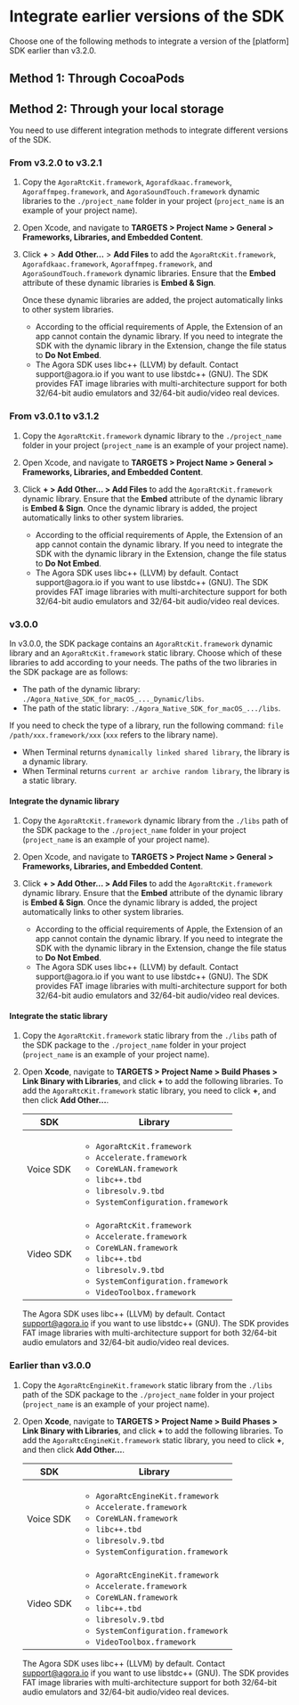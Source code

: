 
# Integrate earlier versions of the SDK

Choose one of the following methods to integrate a version of the [platform] SDK earlier than v3.2.0.

## Method 1: Through CocoaPods

<p conref="conref/integrate-the-sdk-apple.dita#integrate-the-sdk/cocoapods"></p>

## Method 2: Through your local storage

You need to use different integration methods to integrate different versions of the SDK.

### From v3.2.0 to v3.2.1

1. Copy the `AgoraRtcKit.framework`, `Agorafdkaac.framework`, <ph props="video live lives">`Agoraffmpeg.framework`, </ph>and `AgoraSoundTouch.framework` dynamic libraries to the `./project_name` folder in your project (`project_name` is an example of your project name).

2. Open Xcode, and navigate to **TARGETS &gt; Project Name &gt; General &gt; Frameworks, Libraries, and Embedded Content**.

3. Click **+** &gt; **Add Other…** &gt; **Add Files** to add the `AgoraRtcKit.framework`, `Agorafdkaac.framework`, <ph props="video live lives">`Agoraffmpeg.framework`, </ph>and `AgoraSoundTouch.framework` dynamic libraries. Ensure that the **Embed** attribute of these dynamic libraries is **Embed & Sign**.

   Once these dynamic libraries are added, the project automatically links to other system libraries.

   <note type="attention">
   <ul>
   <li>According to the official requirements of Apple, the Extension of an app cannot contain the dynamic library. If you need to integrate the SDK with the dynamic library in the Extension, change the file status to <b>Do Not Embed</b>.</li>
   <li>The Agora SDK uses libc++ (LLVM) by default. Contact support@agora.io if you want to use libstdc++ (GNU). The SDK provides FAT image libraries with multi-architecture support for both 32/64-bit audio emulators and 32/64-bit audio/video real devices.</li>
   </ul>
   </note>

### From v3.0.1 to v3.1.2

1. Copy the `AgoraRtcKit.framework` dynamic library to the `./project_name` folder in your project (`project_name` is an example of your project name).
2. Open Xcode, and navigate to **TARGETS &gt; Project Name &gt; General &gt; Frameworks, Libraries, and Embedded Content**.
3. Click **+ &gt; Add Other… &gt; Add Files** to add the `AgoraRtcKit.framework` dynamic library. Ensure that the **Embed** attribute of the dynamic library is **Embed & Sign**. Once the dynamic library is added, the project automatically links to other system libraries.
 
   <note type="attention">
   <ul>
   <li>According to the official requirements of Apple, the Extension of an app cannot contain the dynamic library. If you need to integrate the SDK with the dynamic library in the Extension, change the file status to <b>Do Not Embed</b>.</li>
   <li>The Agora SDK uses libc++ (LLVM) by default. Contact support@agora.io if you want to use libstdc++ (GNU). The SDK provides FAT image libraries with multi-architecture support for both 32/64-bit audio emulators and 32/64-bit audio/video real devices.</li>
   </ul>
   </note>

### v3.0.0

In v3.0.0, the SDK package contains an `AgoraRtcKit.framework` dynamic library and an `AgoraRtcKit.framework` static library. Choose which of these libraries to add according to your needs.
The paths of the two libraries in the SDK package are as follows:

- The path of the dynamic library: `./Agora_Native_SDK_for_macOS_..._Dynamic/libs`.
- The path of the static library: `./Agora_Native_SDK_for_macOS_.../libs`.

<p>
<note type="attention">If you need to check the type of a library, run the following command: <code>file /path/xxx.framework/xxx</code> (<code>xxx</code> refers to the library name).
<ul>
<li>When Terminal returns <code>dynamically linked shared library</code>, the library is a dynamic library.</li>
<li>When Terminal returns <code>current ar archive random library</code>, the library is a static library.</li>
</ul>
</note>
</p>

#### Integrate the dynamic library

1. Copy the `AgoraRtcKit.framework` dynamic library from the `./libs` path of the SDK package to the `./project_name` folder in your project (`project_name` is an example of your project name).
2. Open Xcode, and navigate to **TARGETS &gt; Project Name &gt; General &gt; Frameworks, Libraries, and Embedded Content**.
3. Click **+ &gt; Add Other… &gt; Add Files** to add the `AgoraRtcKit.framework` dynamic library. Ensure that the **Embed** attribute of the dynamic library is **Embed & Sign**. 
 Once the dynamic library is added, the project automatically links to other system libraries.
 
   <note type="attention">
   <ul>
   <li>According to the official requirements of Apple, the Extension of an app cannot contain the dynamic library. If you need to integrate the SDK with the dynamic library in the Extension, change the file status to <b>Do Not Embed</b>.</li>
   <li>The Agora SDK uses libc++ (LLVM) by default. Contact support@agora.io if you want to use libstdc++ (GNU). The SDK provides FAT image libraries with multi-architecture support for both 32/64-bit audio emulators and 32/64-bit audio/video real devices.</li>
   </ul>
   </note>

#### Integrate the static library

1. Copy the `AgoraRtcKit.framework` static library from the `./libs` path of the SDK package to the `./project_name` folder in your project (`project_name` is an example of your project name).
2. Open **Xcode**, navigate to **TARGETS &gt; Project Name &gt; Build Phases &gt; Link Binary with Libraries**, and click **+** to add the following libraries. To add the `AgoraRtcKit.framework` static library, you need to click **+**, and then click **Add Other...**.

   | SDK | Library |
   | ---------------- | ---------------- |
   | Voice SDK      | <ul><li>`AgoraRtcKit.framework`</li><li>`Accelerate.framework`</li><li>`CoreWLAN.framework`</li><li>`libc++.tbd`</li><li>`libresolv.9.tbd`</li><li>`SystemConfiguration.framework`</li></ul> |
   | Video SDK | <ul><li>`AgoraRtcKit.framework`</li><li>`Accelerate.framework`</li><li>`CoreWLAN.framework`</li><li>`libc++.tbd`</li><li>`libresolv.9.tbd`</li><li>`SystemConfiguration.framework`</li><li>`VideoToolbox.framework`</li></ul> |

   <note type="attention">The Agora SDK uses libc++ (LLVM) by default. Contact support@agora.io if you want to use libstdc++ (GNU). The SDK provides FAT image libraries with multi-architecture support for both 32/64-bit audio emulators and 32/64-bit audio/video real devices.</note>

### Earlier than v3.0.0

1. Copy the `AgoraRtcEngineKit.framework` static library from the `./libs` path of the SDK package to the `./project_name` folder in your project (`project_name` is an example of your project name).
2. Open **Xcode**, navigate to **TARGETS &gt; Project Name &gt; Build Phases &gt; Link Binary with Libraries**, and click **+** to add the following libraries. To add the `AgoraRtcEngineKit.framework` static library, you need to click **+**, and then click **Add Other...**.

   | SDK | Library |
   | ---------------- | ---------------- |
   | Voice SDK      | <ul><li>`AgoraRtcEngineKit.framework`</li><li>`Accelerate.framework`</li><li>`CoreWLAN.framework`</li><li>`libc++.tbd`</li><li>`libresolv.9.tbd`</li><li>`SystemConfiguration.framework`</li></ul> |
   | Video SDK | <ul><li>`AgoraRtcEngineKit.framework`</li><li>`Accelerate.framework`</li><li>`CoreWLAN.framework`</li><li>`libc++.tbd`</li><li>`libresolv.9.tbd`</li><li>`SystemConfiguration.framework`</li><li>`VideoToolbox.framework`</li></ul> |

   <note type="attention">The Agora SDK uses libc++ (LLVM) by default. Contact support@agora.io if you want to use libstdc++ (GNU). The SDK provides FAT image libraries with multi-architecture support for both 32/64-bit audio emulators and 32/64-bit audio/video real devices.</note>